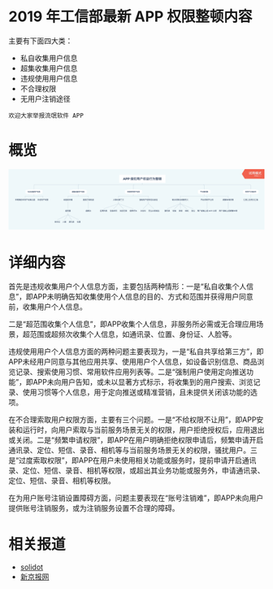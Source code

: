 # 2019 年工信部最新 APP 权限整顿内容

主要有下面四大类：
- 私自收集用户信息
- 超集收集用户信息
- 违规使用用户信息
- 不合理权限
- 无用户注销途径

`欢迎大家举报流氓软件 APP`

# 概览
![overview](./overview.png)

# 详细内容


首先是违规收集用户个人信息方面，主要包括两种情形：一是“私自收集个人信息”，即APP未明确告知收集使用个人信息的目的、方式和范围并获得用户同意前，收集用户个人信息。

二是“超范围收集个人信息”，即APP收集个人信息，非服务所必需或无合理应用场景，超范围或超频次收集个人信息，如通讯录、位置、身份证、人脸等。

违规使用用户个人信息方面的两种问题主要表现为，一是“私自共享给第三方”，即APP未经用户同意与其他应用共享、使用用户个人信息，如设备识别信息、商品浏览记录、搜索使用习惯、常用软件应用列表等。二是“强制用户使用定向推送功能”，即APP未向用户告知，或未以显著方式标示，将收集到的用户搜索、浏览记录、使用习惯等个人信息，用于定向推送或精准营销，且未提供关闭该功能的选项。

在不合理索取用户权限方面，主要有三个问题。一是“不给权限不让用”，即APP安装和运行时，向用户索取与当前服务场景无关的权限，用户拒绝授权后，应用退出或关闭。二是“频繁申请权限”，即APP在用户明确拒绝权限申请后，频繁申请开启通讯录、定位、短信、录音、相机等与当前服务场景无关的权限，骚扰用户。三是“过度索取权限”，即APP在用户未使用相关功能或服务时，提前申请开启通讯录、定位、短信、录音、相机等权限，或超出其业务功能或服务外，申请通讯录、定位、短信、录音、相机等权限。

在为用户账号注销设置障碍方面，问题主要表现在“账号注销难”，即APP未向用户提供账号注销服务，或为注销服务设置不合理的障碍。


# 相关报道

- [solidot](https://www.solidot.org/story?sid=62478)
- [新京报网](http://www.bjnews.com.cn/finance/2019/11/04/645316.html)

